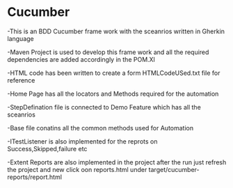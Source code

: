 # Cucumber

-This is an BDD Cucumber frame work  with the sceanrios written in Gherkin language

-Maven Project is used to develop this frame work and all the required dependencies are added accordingly in the POM.Xl

-HTML code has been written to create a form HTMLCodeUSed.txt file for reference

-Home Page has all the locators and Methods required for the automation

-StepDefination file is connected to Demo Feature which has all the sceanrios

-Base file conatins all the common methods used for Automation

-ITestListener is also implemented for the reprots on Success,Skipped,failure etc

-Extent Reports are also implemented in the project after the run just refresh the project and new click oon reports.html under target/cucumber-reports/report.html


